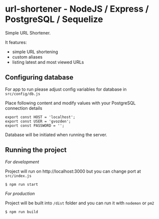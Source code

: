 # url-shortener - NodeJS / Express / PostgreSQL / Sequelize

Simple URL Shortener.

It features:

* simple URL shortening
* custom aliases
* listing latest and most viewed URLs

## Configuring database

For app to run please adjust config variables for database in `src/config/db.js`

Place following content and modify values with your PostgreSQL connection details

```
export const HOST = 'localhost';
export const USER = 'gvozden';
export const PASSWORD = '';
```

Database will be initiated when running the server.

## Running the project

_For development_

Project will run on http://localhost:3000 but you can change port at `src/index.js`

```
$ npm run start
```

_For production_

Project will be built into `/dist` folder and you can run it with `nodemon` or `pm2`

```
$ npm run build
```
